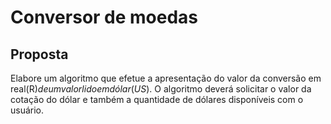 # Conversor de moedas

## Proposta

Elabore um algoritmo que efetue a apresentação do valor da conversão em real(R$) de
um valor lido em dólar (US$). O algoritmo deverá solicitar o valor da cotação do dólar e
também a quantidade de dólares disponíveis com o usuário.